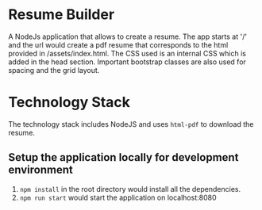 # Resume Builder

A NodeJs application that allows to create a resume.
The app starts at '/' and the url would create a pdf resume that corresponds to the html provided in /assets/index.html.
The CSS used is an internal CSS which is added in the head section. Important bootstrap classes are also used for spacing and the grid layout.

# Technology Stack

The technology stack includes NodeJS and uses `html-pdf` to download the resume.

## Setup the application locally for development environment

1. `npm install` in the root directory would install all the dependencies.
2. `npm run start` would start the application on localhost:8080

